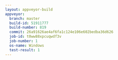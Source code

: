```yaml
---
layout: appveyor-build
appveyor:
  branch: master
  build-id: 51911777
  build-number: 819
  commit: 26a91626ae4af6fa1c124e106e602bedba36d626
  job-id: t0ww88xpcuqwdf3v
  job-number: 1
  os-name: Windows
  test-result: 1
---
```

